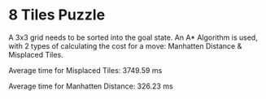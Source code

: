 # 8 Tiles Puzzle
 A 3x3 grid needs to be sorted into the goal state. An A* Algorithm is used, with 2 types of calculating the cost for a move: Manhatten Distance & Misplaced Tiles.

Average time for Misplaced Tiles: 3749.59 ms

Average time for Manhatten Distance: 326.23 ms